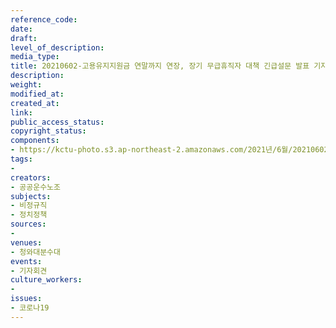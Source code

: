 ```yaml
---
reference_code: 
date: 
draft: 
level_of_description: 
media_type: 
title: 20210602-고용유지지원금 연말까지 연장, 장기 무급휴직자 대책 긴급설문 발표 기자회견
description: 
weight: 
modified_at: 
created_at: 
link: 
public_access_status: 
copyright_status: 
components:
- https://kctu-photo.s3.ap-northeast-2.amazonaws.com/2021년/6월/20210602-고용유지지원금+연말까지+연장,+장기+무급휴직자+대책+긴급설문+발표+기자회견/_1D20277.jpg
tags:
- 
creators:
- 공공운수노조
subjects:
- 비정규직
- 정치정책
sources:
- 
venues:
- 청와대분수대
events:
- 기자회견
culture_workers:
- 
issues:
- 코로나19
---
```

